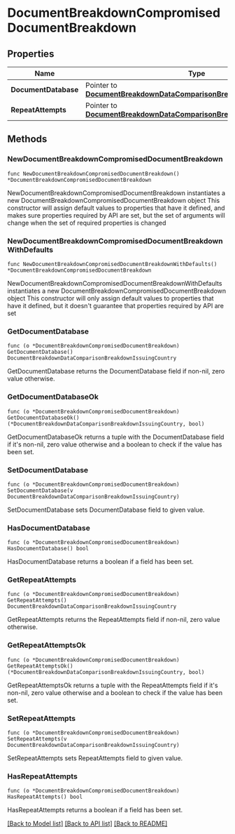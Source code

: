 # DocumentBreakdownCompromisedDocumentBreakdown

## Properties

Name | Type | Description | Notes
------------ | ------------- | ------------- | -------------
**DocumentDatabase** | Pointer to [**DocumentBreakdownDataComparisonBreakdownIssuingCountry**](DocumentBreakdownDataComparisonBreakdownIssuingCountry.md) |  | [optional] 
**RepeatAttempts** | Pointer to [**DocumentBreakdownDataComparisonBreakdownIssuingCountry**](DocumentBreakdownDataComparisonBreakdownIssuingCountry.md) |  | [optional] 

## Methods

### NewDocumentBreakdownCompromisedDocumentBreakdown

`func NewDocumentBreakdownCompromisedDocumentBreakdown() *DocumentBreakdownCompromisedDocumentBreakdown`

NewDocumentBreakdownCompromisedDocumentBreakdown instantiates a new DocumentBreakdownCompromisedDocumentBreakdown object
This constructor will assign default values to properties that have it defined,
and makes sure properties required by API are set, but the set of arguments
will change when the set of required properties is changed

### NewDocumentBreakdownCompromisedDocumentBreakdownWithDefaults

`func NewDocumentBreakdownCompromisedDocumentBreakdownWithDefaults() *DocumentBreakdownCompromisedDocumentBreakdown`

NewDocumentBreakdownCompromisedDocumentBreakdownWithDefaults instantiates a new DocumentBreakdownCompromisedDocumentBreakdown object
This constructor will only assign default values to properties that have it defined,
but it doesn't guarantee that properties required by API are set

### GetDocumentDatabase

`func (o *DocumentBreakdownCompromisedDocumentBreakdown) GetDocumentDatabase() DocumentBreakdownDataComparisonBreakdownIssuingCountry`

GetDocumentDatabase returns the DocumentDatabase field if non-nil, zero value otherwise.

### GetDocumentDatabaseOk

`func (o *DocumentBreakdownCompromisedDocumentBreakdown) GetDocumentDatabaseOk() (*DocumentBreakdownDataComparisonBreakdownIssuingCountry, bool)`

GetDocumentDatabaseOk returns a tuple with the DocumentDatabase field if it's non-nil, zero value otherwise
and a boolean to check if the value has been set.

### SetDocumentDatabase

`func (o *DocumentBreakdownCompromisedDocumentBreakdown) SetDocumentDatabase(v DocumentBreakdownDataComparisonBreakdownIssuingCountry)`

SetDocumentDatabase sets DocumentDatabase field to given value.

### HasDocumentDatabase

`func (o *DocumentBreakdownCompromisedDocumentBreakdown) HasDocumentDatabase() bool`

HasDocumentDatabase returns a boolean if a field has been set.

### GetRepeatAttempts

`func (o *DocumentBreakdownCompromisedDocumentBreakdown) GetRepeatAttempts() DocumentBreakdownDataComparisonBreakdownIssuingCountry`

GetRepeatAttempts returns the RepeatAttempts field if non-nil, zero value otherwise.

### GetRepeatAttemptsOk

`func (o *DocumentBreakdownCompromisedDocumentBreakdown) GetRepeatAttemptsOk() (*DocumentBreakdownDataComparisonBreakdownIssuingCountry, bool)`

GetRepeatAttemptsOk returns a tuple with the RepeatAttempts field if it's non-nil, zero value otherwise
and a boolean to check if the value has been set.

### SetRepeatAttempts

`func (o *DocumentBreakdownCompromisedDocumentBreakdown) SetRepeatAttempts(v DocumentBreakdownDataComparisonBreakdownIssuingCountry)`

SetRepeatAttempts sets RepeatAttempts field to given value.

### HasRepeatAttempts

`func (o *DocumentBreakdownCompromisedDocumentBreakdown) HasRepeatAttempts() bool`

HasRepeatAttempts returns a boolean if a field has been set.


[[Back to Model list]](../README.md#documentation-for-models) [[Back to API list]](../README.md#documentation-for-api-endpoints) [[Back to README]](../README.md)


